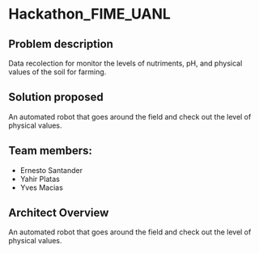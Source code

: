 # Hackathon_FIME_UANL


## Problem description
Data recolection for monitor the levels of nutriments, pH, and physical values of the soil for farming. 

## Solution proposed
An automated robot that goes around the field and check out the level of physical values. 

## Team members: 
* Ernesto Santander
* Yahir Platas
* Yves Macias 

## Architect Overview
An automated robot that goes around the field and check out the level of physical values. 
